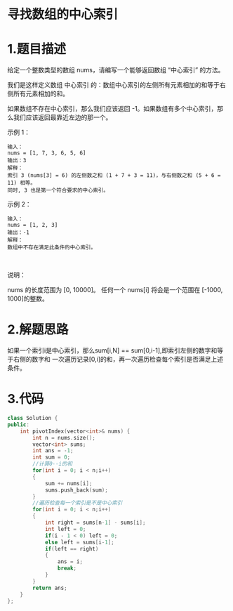 # 寻找数组的中心索引

# 1.题目描述
给定一个整数类型的数组 nums，请编写一个能够返回数组 “中心索引” 的方法。

我们是这样定义数组 中心索引 的：数组中心索引的左侧所有元素相加的和等于右侧所有元素相加的和。

如果数组不存在中心索引，那么我们应该返回 -1。如果数组有多个中心索引，那么我们应该返回最靠近左边的那一个。

示例 1：

    输入：
    nums = [1, 7, 3, 6, 5, 6]
    输出：3
    解释：
    索引 3 (nums[3] = 6) 的左侧数之和 (1 + 7 + 3 = 11)，与右侧数之和 (5 + 6 = 11) 相等。
    同时, 3 也是第一个符合要求的中心索引。
示例 2：

    输入：
    nums = [1, 2, 3]
    输出：-1
    解释：
    数组中不存在满足此条件的中心索引。
 

说明：

nums 的长度范围为 [0, 10000]。
任何一个 nums[i] 将会是一个范围在 [-1000, 1000]的整数。

# 2.解题思路
如果一个索引i是中心索引，那么sum[i,N] == sum[0,i-1],即索引左侧的数字和等于右侧的数字和
一次遍历记录[0,i]的和，再一次遍历检查每个索引是否满足上述条件。

# 3.代码
```cpp
class Solution {
public:
    int pivotIndex(vector<int>& nums) {
        int n = nums.size();
        vector<int> sums;
        int ans = -1;
        int sum = 0;
        //计算0--i的和
        for(int i = 0; i < n;i++)
        {
            sum += nums[i];
            sums.push_back(sum);
        }
        //遍历检查每一个索引是不是中心索引
        for(int i = 0; i < n;i++)
        {
            int right = sums[n-1] - sums[i];
            int left = 0;
            if(i - 1 < 0) left = 0;
            else left = sums[i-1];
            if(left == right)
            {
                ans = i;
                break;
            }
        }
        return ans;
    }
};
```
